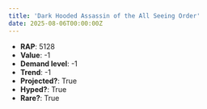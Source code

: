 ```yaml
---
title: 'Dark Hooded Assassin of the All Seeing Order'
date: 2025-08-06T00:00:00Z
---
```

- **RAP**: 5128
- **Value**: -1
- **Demand level**: -1
- **Trend**: -1
- **Projected?**: True
- **Hyped?**: True
- **Rare?**: True
